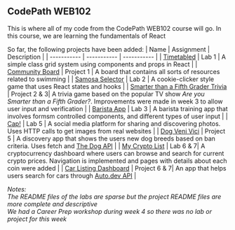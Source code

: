 ## CodePath WEB102

This is where all of my code from the CodePath WEB102 course will go. In this course, we are learning the fundamentals of React

So far, the following projects have been added:
| Name      | Assignment | Description |
| ----------- | ----------- | ----------- |
| [Timetabled](https://github.com/adikoul04/CodePath_WEB102/tree/main/timetabled) | Lab 1 | A simple class grid system using components and props in React |
| [Community Board](https://github.com/adikoul04/CodePath_WEB102/tree/main/community_board) | Project 1 | A board that contains all sorts of resources related to swimming |
| [Samosa Selector](https://github.com/adikoul04/CodePath_WEB102/tree/main/samosa-selector) | Lab 2 | A cookie-clicker style game that uses React states and hooks |
| [Smarter than a Fifth Grader Trivia](https://github.com/adikoul04/CodePath_WEB102/tree/main/smarter-than-fifth-grader-trivia) | Project 2 & 3| A trivia game based on the popular TV show *Are you Smarter than a Fifth Grader?*. Improvements were made in week 3 to allow user input and verification |
| [Barista App](https://github.com/adikoul04/CodePath_WEB102/tree/main/barista-app) | Lab 3 | A barista training app that involves formsm controlled components, and different types of user input |
| [Cap!](https://github.com/adikoul04/CodePath_WEB102/tree/main/cap) | Lab 5 | A social media platform for sharing and discovering photos. Uses HTTP calls to get images from real websites |
| [Dog Veni Vici](https://github.com/adikoul04/CodePath_WEB102/tree/main/veni-vici) | Project 5 | A discovery app that shows the users new dog breeds based on ban criteria. Uses fetch and [The Dog API](https://www.thedogapi.com/) |
| [My Crypto List](https://github.com/adikoul04/CodePath_WEB102/tree/main/crypto-hustle) | Lab 6 & 7| A cryptocurrency dashboard where users can browse and search for current crypto prices. Navigation is implemented and pages with details about each coin were added |
| [Car Listing Dashboard](https://github.com/adikoul04/CodePath_WEB102/tree/main/api-dashboard) | Project 6 & 7| An app that helps users search for cars through [Auto.dev API](https://www.auto.dev/) |

*Notes: 
<br/>The README files of the labs are sparse but the project README files are more complete and descriptive
<br/>We had a Career Prep workshop during week 4 so there was no lab or project for this week*